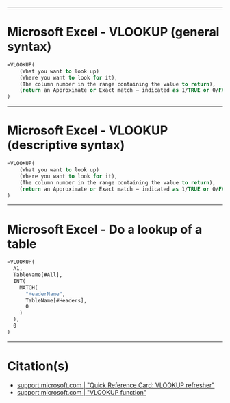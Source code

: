 
***
# Microsoft Excel - VLOOKUP (general syntax)

```vb
=VLOOKUP(
	(What you want to look up)
	(Where you want to look for it),
	(The column number in the range containing the value to return),
	(return an Approximate or Exact match – indicated as 1/TRUE or 0/FALSE)
)
```

***
# Microsoft Excel - VLOOKUP (descriptive syntax)

```vb
=VLOOKUP(
	(What you want to look up)
	(Where you want to look for it),
	(The column number in the range containing the value to return),
	(return an Approximate or Exact match – indicated as 1/TRUE or 0/FALSE)
)
```

***
# Microsoft Excel - Do a lookup of a table

```vb
=VLOOKUP(
  A1,
  TableName[#All],
  INT(
    MATCH(
      "HeaderName",
      TableName[#Headers],
      0
    )
  ),
  0
)
```


***
# Citation(s)
- [support.microsoft.com  |  "Quick Reference Card: VLOOKUP refresher"](https://support.microsoft.com/en-us/office/quick-reference-card-vlookup-refresher-750fe2ed-a872-436f-92aa-36c17e53f2ee)
- [support.microsoft.com  |  "VLOOKUP function"](https://support.microsoft.com/en-us/office/vlookup-function-0bbc8083-26fe-4963-8ab8-93a18ad188a1)
